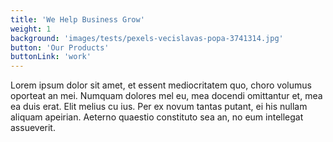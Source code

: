 ```yaml
---
title: 'We Help Business Grow'
weight: 1
background: 'images/tests/pexels-vecislavas-popa-3741314.jpg'
button: 'Our Products'
buttonLink: 'work'
---
```


Lorem ipsum dolor sit amet, et essent mediocritatem quo, choro volumus oporteat an mei. Numquam dolores mel eu, mea docendi omittantur et, mea ea duis erat. Elit melius cu ius. Per ex novum tantas putant, ei his nullam aliquam apeirian. Aeterno quaestio constituto sea an, no eum intellegat assueverit.
